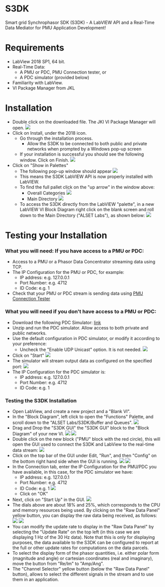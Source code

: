 # S3DK
Smart grid Synchrophasor SDK (S3DK) - A LabVIEW API and a Real-Time Data Mediator for PMU Application Development!


# Requirements

-   LabView 2018 SP1, 64 bit.
-   Real-Time Data:
    -   A PMU or PDC, PMU Connection tester, or
    -   A PDC simulator (provided below)
-   Familiarity with LabView. 
- VI Package Manager from JKL
# Installation 
- Double click on the downloaded file. The JKI VI Package Manager will open.
![](https://s3.us-west-2.amazonaws.com/secure.notion-static.com/58e8ddcd-945a-441a-80d0-377cadb3260a/second.PNG?AWSAccessKeyId=ASIAT73L2G45EJK6E7OF&Expires=1548640282&Signature=KtlCfSaD1JarLt5Ee7mykyDyW5E%3D&x-amz-security-token=FQoGZXIvYXdzENr%2F%2F%2F%2F%2F%2F%2F%2F%2F%2FwEaDJNOTyqnmI8xB0CfeCK3A9BmoorDQuOMV4tv9n5rjC5c9Xu42f8yt3C%2FBoerTD%2B53gY0BDRyGhxHSt0FKli043TkpnWy9ub4ICJOt3UignpppH1T9v9S4QUojGuL%2FUZTgQmWW1613NuCnZ2DOEU%2BgVixLw6j3gIcEHzdK5cZAwdbgDwWvTihOCPCkqg3MtRe9HY7CuJXRQFKyBtlY5Jzsg4GEcrv4NRxCptam%2FzMrW175kE2WgzRJ5krsUfEti4dIfqaXiCdmxZbxwPyBxdWSys3hgSRt1lEHIQIyM%2BW0zseEGHcGk4FZR3U9jCKh0vy8WPbGfPpFjIlyz21xP90sKaBlpbrdyYJn1ywhVGZhRAvY4pB6pQOiuXJ5gGe2K9gX8jCj7AUdZtFxAyDxFuiEatr9AkCl39EXJXgkJlqHwKKvEmZHgvu6WNShXWKtnxOZcxd9pNe3reJUMKxqBUjafPUY6xgj4FDQ153UVBgYf3QLF%2FYcsmYPUdnPmdcDNtO23wQocGwa9gP1oxYjBtrcyvdmot307biof3YInl8%2Bl%2B8HDUXMNP8njSExSSrDb26cUaMn93Qy54YOBTtu58gXVkbzLaLhW0o%2FoS04gU%3D)
- Click on Install, under the 2018 icon.
	- Go through the installation process.
		- Allow the S3DK to be connected to both public and private networks when prompted by a Windows pop-up screen
	- If your installation is successful you should see the following window. Click on Finish.
	![](https://s3.us-west-2.amazonaws.com/secure.notion-static.com/fa726549-b3f5-4f1b-9eb0-96312a6a0559/third.PNG?AWSAccessKeyId=ASIAT73L2G45J5JRHARY&Expires=1548640316&Signature=XDmnP882N0%2B4EryiITU%2FHs5YpGo%3D&x-amz-security-token=FQoGZXIvYXdzENr%2F%2F%2F%2F%2F%2F%2F%2F%2F%2FwEaDJkA7QIgBq9ngsMdNyK3A9MyN9Nol%2BmUmsVAeKPh2T59rK%2FDQz6QQwUAbya2DQRYCsUsogM19lPltggS5SkmTx2lCAgsHKCsB00FUqmnrUrvWB56g5lMHMm9tzH74LfZPHsOsX2GJlphG6OC3tw1AEgexOeXKJbGr3iidAX2uqlCBLKVxZ24VcOTpXiYBk7OsK8pKHJBKTepmjjIkRGjM0yLyFjjMPOHw%2BKjqzYRJRbY%2F5FB%2FgyRComDSSszG%2BP4JCywG%2FtuAQ0pBiFJcyGwzFvM8pR%2BHxViKLmKZ1YG0VUbTKJwU%2FlgLN5lz0ZtT7LG8481xmlK18B341xc0P2jIt8ESeC05JyNQ2Xcm6YMYWB4BwvDaBUW9cIREtlIuCUK4HDnJglriLMaO8%2Fu5qVIzOYnQKODznS9Wy1%2B4UvGyE2I528TKLc9yImvBi8wiTe5QnWfsbprimThBvm6ccq%2Fd%2FdJ5WxmrhXaRozkxGY3ColC2HaYRvW1ZcgVae9WtEkziQDU2zx7BwY5KBSm%2BnR3TxF94whmdW9a3REthNZpmGu0worBfvK1P7R1BDSAaWwJ%2FkW7t3jA2mM%2F%2BhHtl7Q4un4jS0NrTN4owvuz4gU%3D)
- Click on "Show in Palettes"
	- The following pop-up window should appear
	![](https://s3.us-west-2.amazonaws.com/secure.notion-static.com/3c7007f5-3668-49b6-a48b-9d417d04775c/Fourth.PNG?AWSAccessKeyId=ASIAT73L2G45E2UAYLM2&Expires=1548640337&Signature=XNrQeMVwv4GeqJnxNp8tbrly4OQ%3D&x-amz-security-token=FQoGZXIvYXdzENr%2F%2F%2F%2F%2F%2F%2F%2F%2F%2FwEaDDMUo7%2BChQ7%2BD%2F3YYyK3A8GwhhNj2gQeETBURRvzgpRpXNuLVIh7WMApQBqE8oZ36c1uOf3daNZW0033uvhJscSLcHG5sQfgCLdB1716FBiUwNWOwUhU3rVHT7Yy2J%2FgpeQ5FG%2FksDgnE89n1K110fIZD1YWkKCszzVr5Eukla1BNaAYsX%2BV0%2FBGZ44dyrHLG%2Fh0mJVKM2UQEwXfgNGKDa%2FkG3GkS6CCNGdRoZvrJqIe4wSj8U%2BCPJlUKQJVWTWMH0TwnD%2FPZFlkZ5UEpEBcuM2ueTJLtX2sXhApowW31UiZegSFLA3gjr301pM4JlXQDPPUEzIrhPuASqnf2lPT31iWYfHwm0azFXo5dqjm3bXrpkNrfbHUjWbg7iGSDb9Qk8WAgkVyY5aIeFc1kgsehf9V0mmeFug25ev0%2FaDDKTX4HpatHCZDgxofx9LnclD94UVd%2FZ09NlZ%2BhNDFKlDvL33kY1jpe3RF6Z9KnVEz3J0%2FrJYPRLd8sZx5YQq7UBvmgEQ0Dr%2FzvPkixobdkGQGtGyocS65xeTFv5HaotaERzRZENHgiRVcpiKjuNO4yp0rSorATlsT6xlXaA%2FbjUfG4TQMBXi22DEo9e6z4gU%3D)
	- This means the S3DK LabVIEW API is now properly installed with LabVIEW.
	- To find the full pallet click on the "up arrow" in the window above:
		- Overall Categories
![](https://s3.us-west-2.amazonaws.com/secure.notion-static.com/17b02feb-9390-4787-a534-639b6e1d7d25/fifth.png?AWSAccessKeyId=ASIAT73L2G45HCEVEBDS&Expires=1548640357&Signature=Ir2T5H6TN7Nnt93K3DwSQzYS2HA%3D&x-amz-security-token=FQoGZXIvYXdzENr%2F%2F%2F%2F%2F%2F%2F%2F%2F%2FwEaDGtWa4w3Zb42ZrhTJiK3AzUqd6MA7Xra9W%2Fk93SoAt73zQhtmIZUFkhLvATQBdhtsmYZ%2F5JKEtmaeVKoJBcdz2IfTc6pVujMhQqhbm4tOBCAeVT3Ra2U%2FP6ZklcLKwWTWj8DPY94TXqX2GBn0XTTYMX%2FPLFkl5Y6xu36aw6iw%2FGsLy9EObBYlgU4oDBvSHAMgI6kbNvcF%2FNuV4VuzwtYisIBL5aeApGx9UDbn20C2t9Kwg9Bv1IF8QGROwg8CLFc9Meokx6Z3Xx%2BwzgQ8G%2BBg%2FCxh6S9T8Fz1x8YMOKKq0bbmwA6xxlLP%2Fz4QQ91%2FE2JQN5DPo%2BCZ7%2BYXUAgW%2FEwkUf2GmJ7hNu3yX%2FhMADJ1YZPprB%2FhCfoHb9r4KA%2FX5wRoddXnbyKFZPr4T%2BhkKT%2FQM%2BpC9X8VXhyjyHYIH6Rd8%2BDAjcNQb8ayRx77oVH15UcAil6czQ1vh1FojHUiQP11EMlhkk2f%2FnXMEx2Vu3B3wXU1zxQdguiFyR3CMRFl11SNamHBnEqrV1A6pJ82h8LUCNUaGzr%2F7o5GgBPYTMrEyaf6S3K5FgI77vImqSutril8XfNdvMFxCMWUkSHESbW1QNUaxbNG9Uo7vCz4gU%3D)
		- Main Directory
		![](https://s3.us-west-2.amazonaws.com/secure.notion-static.com/5dc6e777-cc96-4e06-9922-3b8a7ba4aa30/sixth.png?AWSAccessKeyId=ASIAT73L2G45IKLBK2MZ&Expires=1548640396&Signature=gpx9Q3%2FCzIQEQqcAHfPWGX%2BYm%2Bc%3D&x-amz-security-token=FQoGZXIvYXdzENv%2F%2F%2F%2F%2F%2F%2F%2F%2F%2FwEaDK1JuOgJXK3DlseNqiK3A7gVimoz1TWHcJhG90XFqKa2s8O0icRk50O34xuoGL71nGAdBBFumNajmF%2Fn32tnK05%2BptoPszFvnilWA3w2ODjoOwfx1eMopLQh6rE2UPcrQh7daT7Q7YVOafnga1ZEs8EhbawOrEQ7u3W4Zb8NJzKUAwF0%2Fd0ECRIVVAAxDYY7fB9SOlRHShFEmlIvAiSGpmI8nYZk6zKBKgKOBT6SIrc6EpqUSa%2BjUpBkaIwhis5ZfUnwFEWwANDQ6oc%2BIVS3auVJayWJgtGN914BjktZ8vRlCeGhE7JJ6wjtSKjb4rYctKq%2F%2Bx5excfoEjNrIXCrj77zYPVwAhpXveCdQrilfAQLBOEv50uFqNUSUuyMF%2FMZs%2BMtl0p%2FT7IU9Nzz01WeF0no4u3apcbLmqSRSsdRUY76RuTfmyMKB0kqczmO0zx78YLs6yrFeYM9qUziX2lDj44E%2BRJaVwK4Ht1J9jUlR5UJRw02uJsVZR%2FH6VweCzvdGV%2Btk6kEmV97DQdtyZj9jo1GB%2FzQM8dwwPCIn9QhrZt3fpF1%2B%2Fqlu57V8Ti0hu%2F2JyBurO%2BY3Oq%2BtFZqQJrZyac1kD8tmnYoiYq04gU%3D)
	- To access the S3DK directly from the LabVIEW "palette", in a new LabVIEW VI Block Diagram right click on the blank screen and roll down to the Main Directory ("ALSET Labs"), as shown below:
	![](https://s3.us-west-2.amazonaws.com/secure.notion-static.com/5b8a56a4-0824-49e4-b6fa-e49cdbb7b7bf/seventh.png?AWSAccessKeyId=ASIAT73L2G45LZEK323A&Expires=1548640408&Signature=HXAdxFmwerdz52wRHkKMRUCCa4U%3D&x-amz-security-token=FQoGZXIvYXdzENr%2F%2F%2F%2F%2F%2F%2F%2F%2F%2FwEaDJUhG0kP%2BMQPf3conyK3A7Ucvbg4w9C5LidyIcYh1P5027ktijQLGewrQo1pXCfUBhHwqONVVRspETQIu0k5LAokc8zgt61yyMCtDnRbGZ7DaYhggen0L%2BeKt%2B%2B%2BxQY8bEE3sT8gkcaEmp4GTZLLM4U5uqJqAg%2Fn7udQLPFMLtShDxHkz2bYLYrCJhUPCrEzz3HRGmJmDLj83A%2B%2FIktmRiB%2Bb7z43gkJVJ%2FlljgeaLcYNTqEzd4Yzat%2F3G%2FDYvkrqgb52zr6C5uwQiyk%2Bujfqgeh9Xp2qhXzVWS9%2B2y1%2BlezU0jcoRoyS%2B%2FW1lEW%2FHeMfwxpGzZonljIjGTh3kDPC7gfniyT9RNXfM70iILR084tiF12Y2v5iwZPodI4fMzaobFasQLtyxe0FW5LVtDoyu1Wld0%2FxMV3f9FYVhJ1kexwyt6JxYGbxJLHXzcRnwI%2F1iWajxeHdz8jUdQsRI0zVZEcHtbtDkR9T6ao4mRlBZRsJqJ3H5qcGdHac3vf1z6XU%2Bdpvy7wlK4O6NVpFycYuMDFLrcV5GJiekspzCQlrIVvB8sTuIfV8Jd3DI5wjS%2BeRpqjV2iHsOcqrIpQIZYMNBqNlyOAntAo1%2FKz4gU%3D)
# Testing your Installation 
###  What you will need: If you have access to a PMU or PDC:
- Access to a PMU or a Phasor Data Concentrator streaming data using TCP.
- The IP Configuration for the PMU or PDC, for example:
	- IP address: e.g. 127.0.0.1
	- Port Number: e.g. 4712
	- ID Code: e.g. 1
- Check that your PMU or PDC stream is sending data using [PMU Connection Tester](https://github.com/GridProtectionAlliance/PMUConnectionTester)

### What you will need if you don't have access to a PMU or PDC:
- Download the following PDC Simulator: [link](https://www.dropbox.com/s/7tsoogz7is6essh/PDCSimulator.zip?dl=0)
- Unzip and run the PDC simulator. Allow access to both private and public networks.
- Use the default configuration in PDC simulator, or modify it according to your preference:
	- Uncheck the "Enable UDP Unicast" option. It is not needed.
	![](https://s3.us-west-2.amazonaws.com/secure.notion-static.com/d3a97de1-7911-4a2f-ac64-ab22996ea164/Screenshot_2018-02-06_13.38.53.png?AWSAccessKeyId=ASIAT73L2G45BBELEFGC&Expires=1548640451&Signature=xtruxahEP4rEWjOeUwolmULUEXo%3D&x-amz-security-token=FQoGZXIvYXdzENr%2F%2F%2F%2F%2F%2F%2F%2F%2F%2FwEaDEFTtIvjappdpBFn7SK3A7i3nOrouT0xsuYw6tu6%2FOr%2BGh0Qm5tsWzWebN%2BBEwB4vhiqDKLzHyCTic7d2yqGaIcZf3ET344dR1UG5ZYVIqCQ%2Fl0derAATH5DayKoVc9dR4mO1x9yiBKKvcA9y1jm83ufgv3hFPM0dILyTGIyTWqMluitoMVyvzUmF%2BZpslHK%2FN%2Be7rCC0AYa3MxBLVOSGzoml8rjjmHDgGc7brPkC9yG4fslVTEdlsXd30olUCu5XBInGT%2B9tDbk6%2BAomA96J%2F%2Bo3TwKkXgIvwE7AUs8lw4KCht7ugM12XvSj6HhZQvU3ArqEocYX2QEhP0wU2S0e6O7MyUtmHz7QJ1IpUA7xSFlMjGc%2BIpynZjYiAlHKVymWoG9dDMcy56owCIR9yAJk%2FVyr6Vwn8EHV%2Bi7mR4v928gRyBRNNV7D1Ra6WPX3WX67IidflZ9dz41YHy%2Fqq8bAzXsOnd5sU5D1se4AT9HOkICSoLGM5BYu4yZjQPY%2FcwtvSpnNv642T0A56So6vqQAmWi63xCU5PStLbq6bOfQah20d6nCCsnqM5McdjBDZqxU9OAepj9kyX11Jfpyf7HwFh77UbRYkoolvSz4gU%3D)
- Click on "Start"
![](https://s3.us-west-2.amazonaws.com/secure.notion-static.com/51352301-315a-49d7-9090-931f79673f3f/Screenshot_2018-02-06_13.40.48.png?AWSAccessKeyId=ASIAT73L2G45GAEIOSMJ&Expires=1548640465&Signature=3BGEWCVU846SF6S9iwuFRkNgfwQ%3D&x-amz-security-token=FQoGZXIvYXdzENr%2F%2F%2F%2F%2F%2F%2F%2F%2F%2FwEaDCAa8t%2BVNbD5UmY9hCK3A%2BpnVFVoR5pIIGo3w8t0Zv51AXNxmig9jZNF1i7ybYt%2BpOcdq6esK1yBtRS0DGqm2sWgJ%2FYqqg8RGHG1rutTcjuwIgYe0E6BQH9CbK5NHvwJL5x6RBPMOv3IqPE6QpTZim22k%2Bt2n2mD%2FpgYyVzZi%2B9SFh%2BURD%2BOO60HihMZU51KkZc4z%2F%2BJfRPyfoFs5qSjNcdd2EHtJUU%2BLZCNhPVOfeQUtnudT9%2FSScr2E29b4%2Fwxl5m6CkIZes8yLxDlK8ot9f0eM5pTHiVMdd2S62fzw2y6RzHPcidxRaYpIgp7wAmpigW9kqyuNtR1FE2GsiloRvPok8KGJtzpYGInHzoI7jM7bBgXZD%2BjC4nny8i81v%2BxyB1uaebF3TKp3P4cw8JLsSWxMVpP%2BTqAVT1ZTP9WcuIrzY0dX4DlQ7dEsXZa%2BKdJd1xLIr89u4mXFdOpfR4rDZWTJxSmq923RbrZwnEmKbFyEm4ZBmcQ%2B1qDLD4op79o5idGdzXUCkGyDr92r3VrX9qkBDtEmTwOA1EQ44LolMRhmgA1%2B5ZDhDafUgjC8Y92QJt3r9iUz5fHLwoJbc65SoJCUBSJx94o1Pqz4gU%3D)
- The simulator will stream output data as configured on the specified port:
![](https://s3.us-west-2.amazonaws.com/secure.notion-static.com/b5e38ee0-50f3-45a4-8e27-98d87b00635d/Screenshot_2018-02-06_13.41.21.png?AWSAccessKeyId=ASIAT73L2G45LOPCNYGM&Expires=1548640483&Signature=DaGaOw7dNeLCPVDn%2F5ztYrfeWyo%3D&x-amz-security-token=FQoGZXIvYXdzENr%2F%2F%2F%2F%2F%2F%2F%2F%2F%2FwEaDNcvyXJKNcfEypA16SK3A1KRTxNk6TBOcbv9jyv9D%2FzISp217Yr%2FSFih3U62icmjJv0OryNgYT8AOaqAdgNFkm%2Bt%2FtU2AwIqnoa2A4kj0OCXn1kDe1Z7ogFcd%2Fjbp%2FvHJATHgsdBltT1x%2BRQBv8bGpUvgRdDsMyOYPEsnkcIIwsfStUgo%2FKW%2FsibyLYXPiFS4B7zZUjdAsfzxRVGfotOulQ7pNIkRMpZ3kxnkTmOtZ9PJ2Lk9Ye5Bq9v4HiYc3E7cLv0uvBzwxiLMEROCC6oknATzD6iXuRFVbFbUDvJFvw5YuSbZxKeqlqH%2FX7VWk1lxM8vvrNiHwJk29c%2Bldkrhr4B7CUijeAibK6YeeubDawjCjCOd8Yoq8%2FNL7T5pdIXo9rpKhaLGoFBDp6ps%2BL5SI2D8m2RTqMtm2Fq8Cdc%2BppEPym5%2FJWoQzNCNnK96eJq6Eou3iTWLIpVrEr4EBo52d3iTygIdMVlGkblM%2B2BXMGiOfWaLvqRpViDLJeEriEuPvfhfwFuyNSdm%2BUvyQUcmzogZzWTUHLPnID90vKwf7rzRZO3ixdxVAlb0caU6fSPs7LF%2Fow4MKxigyDAZNd7BRSauLCO4%2BAo64O04gU%3D)
- The IP Configuration for the PDC simulator is:
	- IP address: e.g. 127.0.0.1
	- Port Number: e.g. 4712
	- ID Code: e.g. 1
### Testing the S3DK Installation
- Open LabView, and create a new project and a "Blank VI".
- In the "Block Diagram", left click to open the "Functions" Palette, and scroll down to the "ALSET Labs/S3DK/Buffer and Queues".
![](https://s3.us-west-2.amazonaws.com/secure.notion-static.com/bf5f0627-682f-44c0-90b0-257d8822968a/fifth.png?AWSAccessKeyId=ASIAT73L2G45OSLAC7PX&Expires=1548640507&Signature=1LiBZPAVNsCjKQCBykN9lv2tjag%3D&x-amz-security-token=FQoGZXIvYXdzENr%2F%2F%2F%2F%2F%2F%2F%2F%2F%2FwEaDG6cY81BqhXXKTrORyK3A5OFDy4%2BNFwV%2FBEm7QVZb3mEobFlqdX4JbJmZf2yranqsNKG8eQRWjYW9aFVntHmYm65oLHGM5GPYK9BqWWBQp1UjBvayeiigdGF%2FlYUN47LSUgoj%2FB2dyAOEQJbh0xok7%2BBMwW%2FzQAHV5garwkrj7FLzMW9dZcAoICOvHf5uMcN2sFWXxkqeskPVpr%2F0Hf7F7r22djna3RUFc%2FR6IYFu4RWPNQ54HsELUJxFZ%2BTpmqKkGJTOfpFbAamZd4b5JAQrdhrGdgx5Z4uBLs9nrJiQWSp55pL4OgDu2KZKxpus1rLC9LyvN5Xa6wM8q8v7WTXPJU9gMQhtzNEoRNFZlIvuZBFgJtKgj7nOF0G6ObwCBRJFGhP2ZM0CnbnF6jClN2l7rRjbsP6JXSZi88mFfbwZxIg%2FkKhVztRlNc5QI%2BV0UVIojkWEo502UakurYsZBGXwy815u3eEgsStgwlmMxtMaTDTKWj4FdaYJi6kJR2HR1tmtV7mI8kwyh7Utm4XShgUvCJrUbxfQ5JTUpo0LP26edlImLgPLhlCVXpvJNkJL4EcQkwy7%2B3NsoVaxhzxuBwYOAsK31fGmgo1Ouz4gU%3D)
- Drag and Drop the "S3DK GUI" the "S3DK GUI" block to the "Block Diagram" of your new VI.
![](https://s3.us-west-2.amazonaws.com/secure.notion-static.com/2f7ce8c4-0197-4722-b1b8-3cdc2deb0363/eigth.png?AWSAccessKeyId=ASIAT73L2G45PMTH7BOH&Expires=1548640524&Signature=0B4AkXEIA2gBfOJDaxl6VU3B9io%3D&x-amz-security-token=FQoGZXIvYXdzENr%2F%2F%2F%2F%2F%2F%2F%2F%2F%2FwEaDF9VPLN7VTJnPMsUWiK3A4U2Pq1pPD6IIPka3QGyVCWAxTz%2Bvj8JpH%2BxFzOkEcX3Epn41N48NEjRNEGZ1pYkZWZ8nt5nXnuCy84LYRVQf%2BJ2gTII7EPwV5iNn0BdD0%2BCGJyPCOCKyhCj%2Fm3aBhXT4kWn3v2Hln%2BDcOH4OJUdJjgMLfulPS0ycNeWpOPE6QoCIAFTv4dOsdsQ5M9v0uVEmrrEw5lPbDm6kwDdL0htKi%2F40Ktw1%2Bs3oUpWorvNrcZfCnxbXolb8UzQNHrQ%2FfIFrUoE5BQRJScNrpm%2F6P5TgfMObC6ux0QCjMxc2Vxox31I4kLV2U3XFWeiLqh06PHWAZuDEkvCHfEd4m1rKMHJhGKBTcBgUlDiMn8%2BwQLn84JpmgZ2HdsDyqJroOFAzjiEMGHSKXDLi3om9lbiVmI4r4N1lT1MZUYP38Th1O6PB74seUG7bR2b2qbFyCMRhWEnxHR%2FfEinfKGoKoBwZwTc%2Fet7xPuER7v66Q8Jg9UW5DhXocddgsoQHxsUfYieQpKQnyJqLtdj7wRq35nvrwbvCqrdEfRDW%2FKWlws8JmwnoAPzj1BRbJa4L6sIe8KNKXK0YrUsTfMFOlAove2z4gU%3D)
![](https://s3.us-west-2.amazonaws.com/secure.notion-static.com/b2f528c6-c6c8-4210-a11f-8b87b39d9554/Screenshot2018-12-2813.45.32.png?AWSAccessKeyId=ASIAT73L2G45PVXF3HUW&Expires=1548640551&Signature=oCSL6yHQ3LT6h0he9xn31lA1OwU%3D&x-amz-security-token=FQoGZXIvYXdzENr%2F%2F%2F%2F%2F%2F%2F%2F%2F%2FwEaDHT7j3lYoFFZ%2Bl6P2SK3A6C8tdJ4r6n3IbGUUMFwY7guFjg07%2F%2FH%2FycWRMw6tmf3%2FwS%2Bln7g2sIIekSZLnK3bAHHnwAinbESIBH038hmEDltU16QZZLNPrglDy565hmHbcg%2FeaKgCWA%2BkAnKI68WmjcNvv0%2FUylLh0l%2Byhf%2FYN6BwVMOZPuFd8Ze%2FU3q3juzg2yqmO9wOT5s2wzXDfeFQ7Ec63GAoplC2VuvYnvs4AASGZE0O9%2FbeFDu3L7tZ20vIFza7j2Eqkz7DwMeTMA7NNAlyXUP7JlEOcVzvuvMVNGnFPKHexPA9Qp3JNAta1d9Hnj4ROorNiEaM9J%2Fzm6UQ38cZ4DEx1i0XrnM%2FV2cjDDyrfPo%2Bjb%2FtKIt8213fDZZuY9hZhQOFlR2CrFFpaLXx9btsdoI1D0ZfjmmFzQCTCHtmE%2FZ7V26Qpc5nPXM%2BlaLlOaFvDaNiuYMt%2FcqCHcFSFC6z0zBXRAxK5Rs7AaZk4rUfjP4GCB6d734bIWN93UIwnaMlmfwsNKyuN6EcPkJaLPU0X37KVxtIt6Wf381jUK5ripxFZ8MUHyvBDV0dTWuC%2B2XENtNGjYJQJN5wESDUfX%2BivfcSawozfKz4gU%3D)
- Double click on the new block ("PMU" block with the red circle), this will open the GUI used to connect the S3DK and LabView to the real-time data stream:
![](https://s3.us-west-2.amazonaws.com/secure.notion-static.com/0ce3cbf5-2aee-4fa0-b193-7c1d62b06536/Screenshot2018-12-2813.46.25.png?AWSAccessKeyId=ASIAT73L2G45HO47PFLJ&Expires=1548640565&Signature=DdLt%2FB62%2BDFPtYFqokOHnc6ncFc%3D&x-amz-security-token=FQoGZXIvYXdzENr%2F%2F%2F%2F%2F%2F%2F%2F%2F%2FwEaDFDoaT6lp3TZcx0P7CK3A6Kv78k%2Fzbxmz4H%2Fa3l4wqpJvdXhbBMIhU%2FAubcSjo9uwrNmVc5WLQ5mp96I8IguVCeIrlwEH8zttrpH3BS0hhT3ixDzgqXug0i0WmKnK2vjiB25I9MQfbjoOuUAiy%2BKELPIEsFVXJ%2Ft4QPvffagUSi%2BWvNy5IrPoh%2BN%2FVaAIyow%2BQs%2F8cXNULHtFeLWkzsZqqcvtW471AAlooaazEa4wcnYvHtC7UcGXBLYwgTCP65lw4KiVXGd3jdqu94MxLfqWyCCkVlmkcZ8j4K0UJY5LraDgItk8PQXmrfDlyvoCCl09oKQlKNGVMGyARZaEWgjStRwujTBxGIEpfqov92WMW%2BoldRPPU30xzhIIZXsiDMeEnuRc7sBEE89WbKK2%2BLw5dub2kYj17d1LtQ1Wcb0BahIfvu7hDxQiDZZtqgyI05ocu4Vnx%2B%2FoQ%2FDfsLlbM9Yh6JhM6MpbQaqyJusMw140v4dR2fuMG5se6cDzJ2cR0yZnz8YGPRd9w%2FN4LVTNCGZc%2Fbf51cS5qsqSbcp3qxvQ3vvTPe5JiIHfRhNDU4KSKsJQwVa%2BJBv0yvVdGyCKci6sRhz5N9JDygon%2Fyz4gU%3D)
- Click on the top bar of the GUI under Edit, "Run", and then "Config" on the bottom right hand side when the GUI is running.
![](https://s3.us-west-2.amazonaws.com/secure.notion-static.com/db7c41fe-1d22-4207-9f3c-4b3a6810e884/Screenshot_2018-02-06_13.57.01.png?AWSAccessKeyId=ASIAT73L2G45BZHQJYUS&Expires=1548640582&Signature=5oZlQ8vF%2FumrWF3lzrAcgz9JBbo%3D&x-amz-security-token=FQoGZXIvYXdzENr%2F%2F%2F%2F%2F%2F%2F%2F%2F%2FwEaDNEzv9eZe5V3MhsXYCK3AzuZBlkMEyuIN66CtzCgBrVqZhggXgRfCK7WlnqEpln8rRcI0ivY5bAcFwgzsASBdVAQOo8VBrycCijLIRWendgyfp0LvEYAbSLYHBXRCDrWV3fP5gFbWTvpNfHp18vcs4gYZoQy9v1eUPjO3GmQeg3PgzcIoQ3ILbvv8w57tJc1EfVAGYozCnC6tr5Qkfr6Pp3hTaL25CFtMEwOYm4v5hDavwQOaQ%2BWz0LNl4Y0Y0D9Crhte8r1r9mXsTeGtu4HvTX02sAR2TBiiCxbBz25822Fyg2dJ947YezEMwY22mnO0cZJBz9gl9VYYSdyJgQc8Z88w6TrEARqYcBmTLY4rbmso1F0OxE20TssxE%2FDBC0UKotSBaemped64a3m5Ww7AQsVGu4s8t%2BnP%2Bhc2TQr3kumGxFGIhGIxjq5AGC4NlZGEEetsX%2FvDqVNQ%2BIDb1tmkBw1E9QCaR4naPbJIbUmSymhivep1h8NzkPEENL%2BT1AQ5gsxl895Sg10ugOqPpUa54eOFXE6YUVQrimbcMbSY8o7%2Fera9vK8xMeYXguBdGGVZKxhxFsh3hs%2FxptCbnCTTBrLkT%2BGhboo4oW04gU%3D)
![](https://s3.us-west-2.amazonaws.com/secure.notion-static.com/84287db1-e493-475a-8df9-a480cc417ca4/Screenshot_2018-02-06_13.57.04.png?AWSAccessKeyId=ASIAT73L2G45LGBM3ZOY&Expires=1548640594&Signature=NMPRRA9QoMV2Fie12cdJur2FwaM%3D&x-amz-security-token=FQoGZXIvYXdzENn%2F%2F%2F%2F%2F%2F%2F%2F%2F%2FwEaDDBfWL4Au8KeEF4Q0SK3A0H7hXBHNs4ZXgjn2Wua5l6ALpbjmObSoUNT21yegPQ0zLAkd5BK3CHV3EL%2F6skHzk3iBmt8%2FXt53m0BZnnl982X4zZJbQc2SU9Ca7KLNTX%2BloIdfdmyCCQwOca%2FjPUO4Ny%2BiHuCrtFp%2B7C75Mzq4NhkTxJXHnWUewNvnyLw73B3vRLhbqJDtCJ9MLRFxVANqf8OxoBNDS2eYxHH0Bh0L%2FsmhuYi3AYum0xMnzF3SLvJh7P%2BFsj0doVSd4dbjS7s33ZGacnCye6uP5bTup1Ht1ZRq8R4tOxNiwUpCHF%2FvsIAbnobP26p5HxJ3j2DKoV%2B6BQw%2F83Ndy8mOO4U%2B8DWCA6XKB5Oo0GKQpNqb5TVZhSoZNtI49zYTlK0q2D3fc2GfyOiVV9eh%2FiPpgqh3%2F8xpk13w4ULHhoO23JX2JQa%2BrVpXRRBooZOJWYvxbpVbSTpA6nyOhCH7BU3p1JAE0wJSpcaDou%2FEsz84vFdxMmbXNOGcFKwBEYXpgogOX6asM6ws9fSyRNY8n%2FqvGFHaRP6yE3u10oy1KedYATEy6Awg024NO0SCkSry5iLZuesstRTxSXT6PXhsXMo0t2z4gU%3D)
- In the Connection tab, enter the IP Configuration for the PMU/PDC you have available, in this case, for the PDC simulator we have:
	- IP address: e.g. 127.0.0.1
	- Port Number: e.g. 4712
	- ID Code: e.g. 1
	![](https://s3.us-west-2.amazonaws.com/secure.notion-static.com/b4849b46-668e-4a32-a256-e1bd79616815/Screenshot_2018-02-06_13.59.02.png?AWSAccessKeyId=ASIAT73L2G45DD4NPAYT&Expires=1548640796&Signature=ZWPofEh7RMTspSiAig7sfkvxYQY%3D&x-amz-security-token=FQoGZXIvYXdzENr%2F%2F%2F%2F%2F%2F%2F%2F%2F%2FwEaDFP8BD2ykPDLF48C8CK3A%2Byz4G4dO0WGP8t63Y%2FyoZlsEwem%2FzTm4UjDQTBtj%2BVwT8b%2FkwxIK6czEtTFPp43TEXkPtLFkjRHXaL5CoVTyT0Gf4sOZM0wnks5s2cMGJQ8gw8gQXKinmlXymDHeIEnA0r6nFaLR1kOtwl9fR8sAJno6iwMxiqPeCaldeiIT0N%2BVhcC0wNyIyt5DvFwDjF4r9Cin%2B%2FtkmreM5uhARh%2BIMIcA29X1733v%2BEU9REO%2Bwrtvnpx54Wi7a5SF0ojKI4HSRONEShFlx%2FVfXZT8KFK1rAT3XANByx4NRSA510CKDEHYXCk5YK2IGJ1mbGtw0eVXDSORI%2FPH3sCMlZBNdJFJBzS8WTq5jxQyx4qJFfiI6T%2ByPRHS%2FtbJkudDG9sr3oyysXX1%2FsbZUh9O17foyhEIF44YqoXcS7dtzRGKBiJlk%2FpsazKsuN%2BJsmPK%2F93i%2Fhr8SmxoIA0kEFosImsE096rZWB%2FQ7FtBadBQ7GO9pVzbk6KSeSm%2BaTNSC%2F0aUa4qvw9p0Eknv6x4w78cOpxwP2ucPtRRtSwkhe%2Fw5rbPx3psnwjkrZijJ7MdUOQsjooVI7HD3HEf2vSGco%2B4G04gU%3D)
	- Click on "OK"
- Next, click on "Start Up" in the GUI.
![](https://s3.us-west-2.amazonaws.com/secure.notion-static.com/2623ac02-94eb-454c-8800-0f537bc089c3/Screenshot2018-12-2813.47.38.png?AWSAccessKeyId=ASIAT73L2G45LOPCNYGM&Expires=1548640812&Signature=BqF%2BCW8SRqNTD%2BbCr6l5cGnSjY8%3D&x-amz-security-token=FQoGZXIvYXdzENr%2F%2F%2F%2F%2F%2F%2F%2F%2F%2FwEaDNcvyXJKNcfEypA16SK3A1KRTxNk6TBOcbv9jyv9D%2FzISp217Yr%2FSFih3U62icmjJv0OryNgYT8AOaqAdgNFkm%2Bt%2FtU2AwIqnoa2A4kj0OCXn1kDe1Z7ogFcd%2Fjbp%2FvHJATHgsdBltT1x%2BRQBv8bGpUvgRdDsMyOYPEsnkcIIwsfStUgo%2FKW%2FsibyLYXPiFS4B7zZUjdAsfzxRVGfotOulQ7pNIkRMpZ3kxnkTmOtZ9PJ2Lk9Ye5Bq9v4HiYc3E7cLv0uvBzwxiLMEROCC6oknATzD6iXuRFVbFbUDvJFvw5YuSbZxKeqlqH%2FX7VWk1lxM8vvrNiHwJk29c%2Bldkrhr4B7CUijeAibK6YeeubDawjCjCOd8Yoq8%2FNL7T5pdIXo9rpKhaLGoFBDp6ps%2BL5SI2D8m2RTqMtm2Fq8Cdc%2BppEPym5%2FJWoQzNCNnK96eJq6Eou3iTWLIpVrEr4EBo52d3iTygIdMVlGkblM%2B2BXMGiOfWaLvqRpViDLJeEriEuPvfhfwFuyNSdm%2BUvyQUcmzogZzWTUHLPnID90vKwf7rzRZO3ixdxVAlb0caU6fSPs7LF%2Fow4MKxigyDAZNd7BRSauLCO4%2BAo64O04gU%3D)
- The dials above are about 18% and 25%, which corresponds to the CPU and memory resources being used. By clicking on the "Raw Data Panel" yellow button, you can display the raw data being received, as follows:
![](https://s3.us-west-2.amazonaws.com/secure.notion-static.com/b94f13a1-15d5-42c0-aad6-e544292d0d4f/Screenshot2018-12-2813.54.18.png?AWSAccessKeyId=ASIAT73L2G45HN73E3EI&Expires=1548640829&Signature=b%2BCXxTxLLc7ItqKw%2FX4ktR%2B4kds%3D&x-amz-security-token=FQoGZXIvYXdzENn%2F%2F%2F%2F%2F%2F%2F%2F%2F%2FwEaDBL%2BBqsufrKHXb%2BBxyK3Ax2HgquZ%2F2%2FU5OQALB5TQ919aSceluJnaDK4DvlSzJaW1go6l47nc%2F%2BgiE7nClLFwir3o%2FxA2YL%2BoO6NV51NUjlaRWMAK4USdxbweM%2FK01CeSMCku7D7WFwI8MiKjiu0RDDzHU5lijDxO8hd3I0f6gPfFeeITcxcGn3EHM13cpImhZWssfpwT7gXPI%2FLVUjGaJPLNHm%2BDOtrQ%2FryYDF26tYUu%2B%2B9CH6OTA1xXo59YK2jK%2BtBn8D6mtFsvs4hV6XA6gdJra30x9bayw%2BX5A3mRA6Zckq1iacmo95QLkTPX5XMEv6mflBIt9FR9Kf6pOLeGsYgq4JaRTEcFsJXmBFylNr7zmEFYSFPj4bDpgDvhsMTG5MrdZqLJHg5EmAzbWVykQo4%2BLmJa%2FyM8oHnh3rJ9FZzWNVnLA13TEg3oyNHrPD%2FGmE0VKLEs4LvdPWnOj9GYJLaI0ePCZx540L7WgQTRZ%2B%2FMqeA6ZF4ui8sOdPa54Bc6AjHNICxkZ69RE8woU5zVGOK%2Br4RDstKjk0%2Fz1ijQ3nrOAxjjKNyeCmSFh2d3T1n7FjcF%2F4ybd71FQS1tG18SafUvNOjmVMorOqz4gU%3D)
![](https://s3.us-west-2.amazonaws.com/secure.notion-static.com/0f8b8c83-44e1-40ea-93e7-0f3e3e451a82/Screenshot2018-12-2813.48.59.png?AWSAccessKeyId=ASIAT73L2G45FBMSENZK&Expires=1548640846&Signature=obSnQiFYGzRJ6jRgkbkkC7Rx%2F9k%3D&x-amz-security-token=FQoGZXIvYXdzENr%2F%2F%2F%2F%2F%2F%2F%2F%2F%2FwEaDO2IbPvXJx23wkqKoSK3A7MkMhfZJzjZKTbvwXGrjvlHW0gflnL7YEZE33zwvj2Q4Rj5SqLb%2F%2BT43fWqmw6AVb1Jsl5CkV6GNmblB%2FD8vwnB%2BIK6mHuyqzZEEBj7smofRfTWB38qCa%2Byqq2puVX5Nwzrr7s03xR4iTU%2FgMtXYP0hlcHOTzU3QROnYPRWiOym6TPGIk24%2B4TVrdqrNNkY%2BqqEd5GgTWM%2FHfjGKdv7cQvTkCNwAmqk5lLOyH%2FDSx6Psp75%2Bpd%2BD%2FOyNR79agvr4hEcXbENvFu0aiTLb6bgGgBAY8sSNe86w5TiNdOxcN6LjQa7MWCXUiH5xUvs2g%2FDEGUJT1Zln%2Bapx8iU8gB4rMjV%2F2AeQGQOmgiF0R1fD3sd8uHzLWH2bQfqZH6PNuhTv5YbxWrNRgHI0JCvldu5UvaNU0AFMDKy0uBz4BiMe4gLkADxOtkSzk0eltpQjwyDTbV3Rz0i0lnTIWiymWgBf7vgdgTtHcv4iM7GZIqG36CNkmEBx%2FDrTP7cIIM5%2B%2BAC0WCuoUhV4fhyddIoXjYgtz7ayqG9pu4WKu2BduXhe%2FnDdu9k1fxqQoat%2F3k3bQaQqE%2BlyMn8yVcoofGz4gU%3D)
-  You can modify the update rate to display in the "Raw Data Panel" by selecting the "Update Rate" on the top left (in this case we are displaying 1 Hz of the 30 Hz data). Note that this is only for displaying purposes, the data available to the S3DK can be configured to report at the full or other update rates for computations on the data parcels.
- To select the display form of the phasor quantities, i.e. either polar form (magnitude and angle) or cartesian coordinates (real and imaginary), move the button from "Re/Im" to "Amp/Ang".
- The "Channel Selector" yellow button (below the "Raw Data Panel" button), allows to select the different signals in the stream and to use them in an application.
